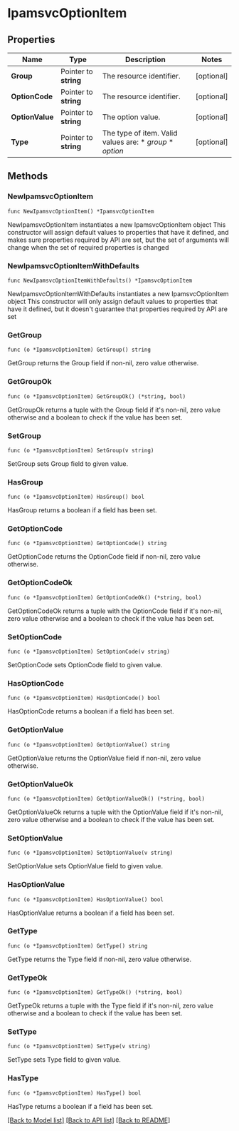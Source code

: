 # IpamsvcOptionItem

## Properties

Name | Type | Description | Notes
------------ | ------------- | ------------- | -------------
**Group** | Pointer to **string** | The resource identifier. | [optional] 
**OptionCode** | Pointer to **string** | The resource identifier. | [optional] 
**OptionValue** | Pointer to **string** | The option value. | [optional] 
**Type** | Pointer to **string** | The type of item.  Valid values are: * _group_ * _option_ | [optional] 

## Methods

### NewIpamsvcOptionItem

`func NewIpamsvcOptionItem() *IpamsvcOptionItem`

NewIpamsvcOptionItem instantiates a new IpamsvcOptionItem object
This constructor will assign default values to properties that have it defined,
and makes sure properties required by API are set, but the set of arguments
will change when the set of required properties is changed

### NewIpamsvcOptionItemWithDefaults

`func NewIpamsvcOptionItemWithDefaults() *IpamsvcOptionItem`

NewIpamsvcOptionItemWithDefaults instantiates a new IpamsvcOptionItem object
This constructor will only assign default values to properties that have it defined,
but it doesn't guarantee that properties required by API are set

### GetGroup

`func (o *IpamsvcOptionItem) GetGroup() string`

GetGroup returns the Group field if non-nil, zero value otherwise.

### GetGroupOk

`func (o *IpamsvcOptionItem) GetGroupOk() (*string, bool)`

GetGroupOk returns a tuple with the Group field if it's non-nil, zero value otherwise
and a boolean to check if the value has been set.

### SetGroup

`func (o *IpamsvcOptionItem) SetGroup(v string)`

SetGroup sets Group field to given value.

### HasGroup

`func (o *IpamsvcOptionItem) HasGroup() bool`

HasGroup returns a boolean if a field has been set.

### GetOptionCode

`func (o *IpamsvcOptionItem) GetOptionCode() string`

GetOptionCode returns the OptionCode field if non-nil, zero value otherwise.

### GetOptionCodeOk

`func (o *IpamsvcOptionItem) GetOptionCodeOk() (*string, bool)`

GetOptionCodeOk returns a tuple with the OptionCode field if it's non-nil, zero value otherwise
and a boolean to check if the value has been set.

### SetOptionCode

`func (o *IpamsvcOptionItem) SetOptionCode(v string)`

SetOptionCode sets OptionCode field to given value.

### HasOptionCode

`func (o *IpamsvcOptionItem) HasOptionCode() bool`

HasOptionCode returns a boolean if a field has been set.

### GetOptionValue

`func (o *IpamsvcOptionItem) GetOptionValue() string`

GetOptionValue returns the OptionValue field if non-nil, zero value otherwise.

### GetOptionValueOk

`func (o *IpamsvcOptionItem) GetOptionValueOk() (*string, bool)`

GetOptionValueOk returns a tuple with the OptionValue field if it's non-nil, zero value otherwise
and a boolean to check if the value has been set.

### SetOptionValue

`func (o *IpamsvcOptionItem) SetOptionValue(v string)`

SetOptionValue sets OptionValue field to given value.

### HasOptionValue

`func (o *IpamsvcOptionItem) HasOptionValue() bool`

HasOptionValue returns a boolean if a field has been set.

### GetType

`func (o *IpamsvcOptionItem) GetType() string`

GetType returns the Type field if non-nil, zero value otherwise.

### GetTypeOk

`func (o *IpamsvcOptionItem) GetTypeOk() (*string, bool)`

GetTypeOk returns a tuple with the Type field if it's non-nil, zero value otherwise
and a boolean to check if the value has been set.

### SetType

`func (o *IpamsvcOptionItem) SetType(v string)`

SetType sets Type field to given value.

### HasType

`func (o *IpamsvcOptionItem) HasType() bool`

HasType returns a boolean if a field has been set.


[[Back to Model list]](../README.md#documentation-for-models) [[Back to API list]](../README.md#documentation-for-api-endpoints) [[Back to README]](../README.md)


